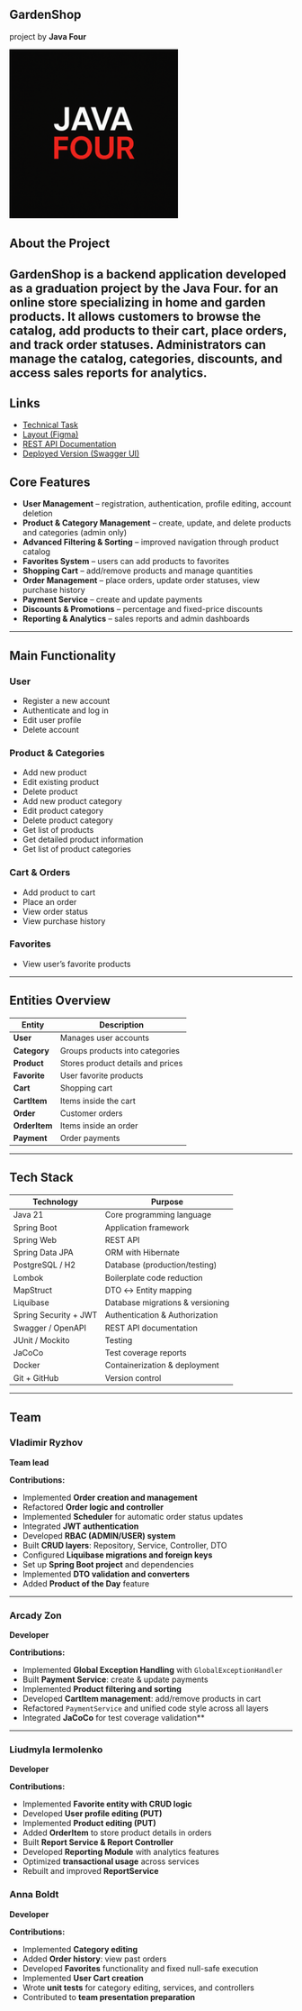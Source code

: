 ## GardenShop
project by **Java Four**
<p align="left">
  <img src="java.png" alt="Java Four Team" width="300 "/>
</p>

## About the Project

GardenShop is a backend application developed as a graduation project by the **Java Four**. for an online store specializing
in home and garden products.
It allows customers to browse the catalog, add products to their cart, place orders, and track order statuses.
Administrators can manage the catalog, categories, discounts, and access sales reports for analytics.
---

## Links

- [Technical Task](https://docs.google.com/document/d/1Xn41eFhdYAJVYzRucsNwpbLJ5lNxdvpfx__SZf5DwXA/edit?tab=t.0#heading=h.e2bcw3kuo1da)
- [Layout (Figma)](https://www.figma.com/design/SDNWLzCWkh9ZXdCpWEaByv/project-frontend?node-id=5251-7386&p=f&t=GAPyXsk75XCC4sjs-0)
- [REST API Documentation](https://confirmed-baron-2e5.notion.site/REST-API-f186cf63a46c4020b2237f73093922ab)
- [Deployed Version (Swagger UI)](http://150.241.114.225:8082/swagger-ui/index.html#/)

## Core Features
- **User Management** – registration, authentication, profile editing, account deletion
- **Product & Category Management** – create, update, and delete products and categories (admin only)
- **Advanced Filtering & Sorting** – improved navigation through product catalog
- **Favorites System** – users can add products to favorites
- **Shopping Cart** – add/remove products and manage quantities
- **Order Management** – place orders, update order statuses, view purchase history
- **Payment Service** – create and update payments
- **Discounts & Promotions** – percentage and fixed-price discounts
- **Reporting & Analytics** – sales reports and admin dashboards

---

## Main Functionality

### User
- Register a new account
- Authenticate and log in
- Edit user profile
- Delete account

### Product & Categories
- Add new product
- Edit existing product
- Delete product
- Add new product category
- Edit product category
- Delete product category
- Get list of products
- Get detailed product information
- Get list of product categories

### Cart & Orders
- Add product to cart
- Place an order
- View order status
- View purchase history

### Favorites
- View user’s favorite products

---

## Entities Overview

| Entity     | Description                        |
|------------|------------------------------------|
| **User**   | Manages user accounts              |
| **Category** | Groups products into categories  |
| **Product**  | Stores product details and prices |
| **Favorite** | User favorite products           |
| **Cart**     | Shopping cart                    |
| **CartItem** | Items inside the cart            |
| **Order**    | Customer orders                  |
| **OrderItem**| Items inside an order            |
| **Payment**  | Order payments                   |

---


## Tech Stack

| Technology         | Purpose                               |
|---------------------|---------------------------------------|
| Java 21            | Core programming language             |
| Spring Boot        | Application framework                 |
| Spring Web         | REST API                              |
| Spring Data JPA    | ORM with Hibernate                    |
| PostgreSQL / H2    | Database (production/testing)          |
| Lombok             | Boilerplate code reduction            |
| MapStruct          | DTO ↔ Entity mapping                  |
| Liquibase          | Database migrations & versioning      |
| Spring Security + JWT | Authentication & Authorization     |
| Swagger / OpenAPI  | REST API documentation                |
| JUnit / Mockito    | Testing                               |
| JaCoCo             | Test coverage reports                 |
| Docker             | Containerization & deployment         |
| Git + GitHub       | Version control                       |

---

## Team

### Vladimir Ryzhov
**Team lead**

**Contributions:**
- Implemented **Order creation and management**
- Refactored **Order logic and controller**
- Implemented **Scheduler** for automatic order status updates
- Integrated **JWT authentication**
- Developed **RBAC (ADMIN/USER) system**
- Built **CRUD layers**: Repository, Service, Controller, DTO
- Configured **Liquibase migrations and foreign keys**
- Set up **Spring Boot project** and dependencies
- Implemented **DTO validation and converters**
- Added **Product of the Day** feature

---

### Arcady Zon
**Developer**

**Contributions:**
- Implemented **Global Exception Handling** with `GlobalExceptionHandler`
- Built **Payment Service**: create & update payments
- Implemented **Product filtering and sorting**
- Developed **CartItem management**: add/remove products in cart
- Refactored `PaymentService` and unified code style across all layers
- Integrated **JaCoCo** for test coverage validation**

---

### Liudmyla Iermolenko
**Developer**

**Contributions:**
- Implemented **Favorite entity with CRUD logic**
- Developed **User profile editing (PUT)**
- Implemented **Product editing (PUT)**
- Added **OrderItem** to store product details in orders
- Built **Report Service & Report Controller**
- Developed **Reporting Module** with analytics features
- Optimized **transactional usage** across services
- Rebuilt and improved **ReportService**

### Anna Boldt
**Developer**

**Contributions:**
- Implemented **Category editing**
- Added **Order history**: view past orders
- Developed **Favorites** functionality and fixed null-safe execution
- Implemented **User Cart creation**
- Wrote **unit tests** for category editing, services, and controllers
- Contributed to **team presentation preparation**
